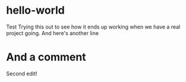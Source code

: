# hello-world
Test
Trying this out to see how it ends up working when we have a real project going.
And here's another line
# And a comment

Second edit!

